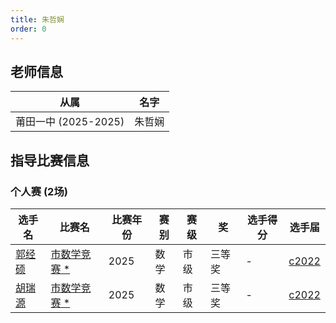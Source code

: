 ```yaml
---
title: 朱哲娴
order: 0
---
```

## 老师信息
| 从属 | 名字 |
| ---- | ---- |
| 莆田一中 (2025-2025) | 朱哲娴 |

## 指导比赛信息

### 个人赛 (2场)
| 选手名 | 比赛名 | 比赛年份 | 赛别 | 赛级 | 奖 | 选手得分 | 选手届 |
| ---- | ---- | ---- | ---- | ---- | ---- | ---- | ---- |
| [郭经硕](/players/c2022/郭经硕.md) | [市数学竞赛](/games/2025/市数学竞赛.md)[ *](/share/特殊比赛.html) | 2025 | 数学 | 市级 | 三等奖 | - | [c2022](/players/c2022/) |
| [胡瑞源](/players/c2022/胡瑞源.md) | [市数学竞赛](/games/2025/市数学竞赛.md)[ *](/share/特殊比赛.html) | 2025 | 数学 | 市级 | 三等奖 | - | [c2022](/players/c2022/) |
